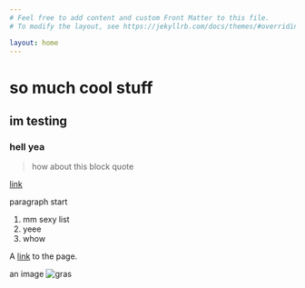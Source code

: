 ```yaml
---
# Feel free to add content and custom Front Matter to this file.
# To modify the layout, see https://jekyllrb.com/docs/themes/#overriding-theme-defaults

layout: home
---
```

# <a name="head1234"></a> so much cool stuff
## im testing
### hell yea

> how about this block quote
> 

[link](head#1234)

paragraph start
 
1. mm sexy list
2. yeee
3. whow



A [link](https://www.thedp.com/article/2019/01/penn-admissions-fact-checking-furda-wharton-class-2023-ivy-league) to the page.

an image ![gras](https://s3.us-west-2.amazonaws.com/secure.notion-static.com/ac9e511e-262d-4321-a310-58dddbb40750/linkedin_photo1.jpg?X-Amz-Algorithm=AWS4-HMAC-SHA256&X-Amz-Credential=AKIAT73L2G45O3KS52Y5%2F20210517%2Fus-west-2%2Fs3%2Faws4_request&X-Amz-Date=20210517T192131Z&X-Amz-Expires=86400&X-Amz-Signature=496d1920d1d930a894c5fe960c24475a0eb9fd78e88d022e9fa62237ece65ca2&X-Amz-SignedHeaders=host&response-content-disposition=filename%20%3D%22linkedin_photo1.jpg%22)
